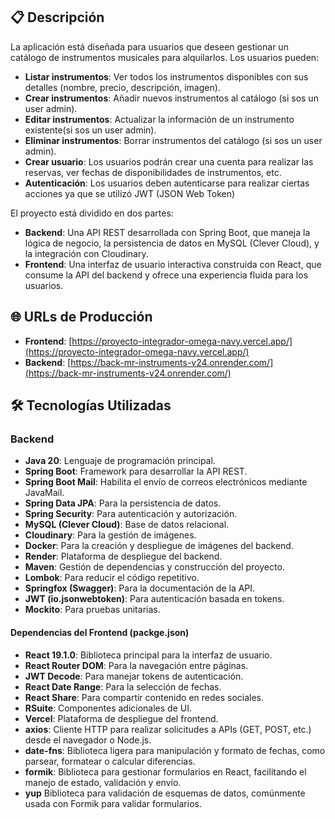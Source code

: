 ## 📋 Descripción

La aplicación está diseñada para usuarios que deseen gestionar un catálogo de instrumentos musicales
para alquilarlos. Los usuarios pueden:

- **Listar instrumentos**: Ver todos los instrumentos disponibles con sus detalles (nombre, precio, descripción, imagen).
- **Crear instrumentos**: Añadir nuevos instrumentos al catálogo (si sos un user admin).
- **Editar instrumentos**: Actualizar la información de un instrumento existente(si sos un user admin).
- **Eliminar instrumentos**: Borrar instrumentos del catálogo (si sos un user admin).
- **Crear usuario**: Los usuarios podrán crear una cuenta para realizar las reservas, ver fechas de disponibilidades de instrumentos, etc.
- **Autenticación**: Los usuarios deben autenticarse para realizar ciertas acciones ya que se utilizó JWT (JSON Web Token)

El proyecto está dividido en dos partes:

- **Backend**: Una API REST desarrollada con Spring Boot, que maneja la lógica de negocio, la persistencia de datos en MySQL (Clever Cloud), y la integración con Cloudinary.
- **Frontend**: Una interfaz de usuario interactiva construida con React, que consume la API del backend y ofrece una experiencia fluida para los usuarios.

## 🌐 URLs de Producción

- **Frontend**: [https://proyecto-integrador-omega-navy.vercel.app/](https://proyecto-integrador-omega-navy.vercel.app/)
- **Backend**: [https://back-mr-instruments-v24.onrender.com/](https://back-mr-instruments-v24.onrender.com/)

## 🛠️ Tecnologías Utilizadas

### Backend

- **Java 20**: Lenguaje de programación principal.
- **Spring Boot**: Framework para desarrollar la API REST.
- **Spring Boot Mail**: Habilita el envío de correos electrónicos mediante JavaMail.
- **Spring Data JPA**: Para la persistencia de datos.
- **Spring Security**: Para autenticación y autorización.
- **MySQL (Clever Cloud)**: Base de datos relacional.
- **Cloudinary**: Para la gestión de imágenes.
- **Docker**: Para la creación y despliegue de imágenes del backend.
- **Render**: Plataforma de despliegue del backend.
- **Maven**: Gestión de dependencias y construcción del proyecto.
- **Lombok**: Para reducir el código repetitivo.
- **Springfox (Swagger)**: Para la documentación de la API.
- **JWT (io.jsonwebtoken)**: Para autenticación basada en tokens.
- **Mockito**: Para pruebas unitarias.

#### Dependencias del Frontend (packge.json)

- **React 19.1.0**: Biblioteca principal para la interfaz de usuario.
- **React Router DOM**: Para la navegación entre páginas.
- **JWT Decode**: Para manejar tokens de autenticación.
- **React Date Range**: Para la selección de fechas.
- **React Share**: Para compartir contenido en redes sociales.
- **RSuite**: Componentes adicionales de UI.
- **Vercel**: Plataforma de despliegue del frontend.
- **axios**: Cliente HTTP para realizar solicitudes a APIs (GET, POST, etc.) desde el navegador o Node.js.
- **date-fns**: Biblioteca ligera para manipulación y formato de fechas, como parsear, formatear o calcular diferencias.
- **formik**: Biblioteca para gestionar formularios en React, facilitando el manejo de estado, validación y envío.
- **yup** Biblioteca para validación de esquemas de datos, comúnmente usada con Formik para validar formularios.
